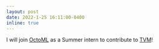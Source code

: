 ```yaml
---
layout: post
date: 2022-1-25 16:11:00-0400
inline: true
---
```


I will join [OctoML](https://octoml.ai/) as a Summer intern to contribute to [TVM](https://github.com/apache/tvm)!
